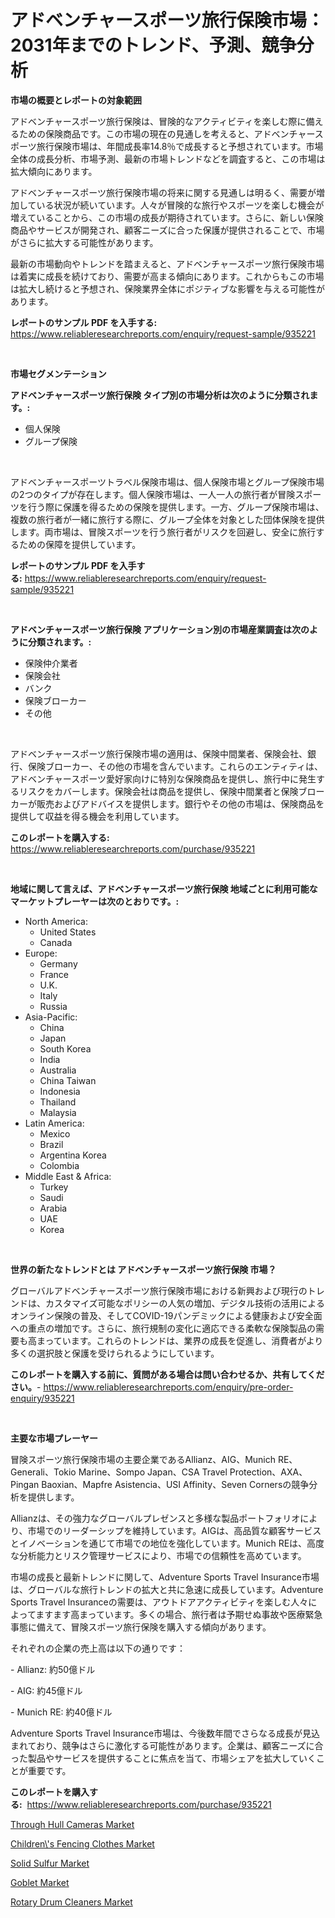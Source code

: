 <p><h1>アドベンチャースポーツ旅行保険市場：2031年までのトレンド、予測、競争分析</h1></p><p><strong>市場の概要とレポートの対象範囲</strong></p>
<p><p>アドベンチャースポーツ旅行保険は、冒険的なアクティビティを楽しむ際に備えるための保険商品です。この市場の現在の見通しを考えると、アドベンチャースポーツ旅行保険市場は、年間成長率14.8％で成長すると予想されています。市場全体の成長分析、市場予測、最新の市場トレンドなどを調査すると、この市場は拡大傾向にあります。</p><p>アドベンチャースポーツ旅行保険市場の将来に関する見通しは明るく、需要が増加している状況が続いています。人々が冒険的な旅行やスポーツを楽しむ機会が増えていることから、この市場の成長が期待されています。さらに、新しい保険商品やサービスが開発され、顧客ニーズに合った保護が提供されることで、市場がさらに拡大する可能性があります。</p><p>最新の市場動向やトレンドを踏まえると、アドベンチャースポーツ旅行保険市場は着実に成長を続けており、需要が高まる傾向にあります。これからもこの市場は拡大し続けると予想され、保険業界全体にポジティブな影響を与える可能性があります。</p></p>
<p><strong>レポートのサンプル PDF を入手する:</strong> <a href="https://www.reliableresearchreports.com/enquiry/request-sample/935221">https://www.reliableresearchreports.com/enquiry/request-sample/935221</a></p>
<p>&nbsp;</p>
<p><strong>市場セグメンテーション</strong></p>
<p><strong>アドベンチャースポーツ旅行保険 タイプ別の市場分析は次のように分類されます。:</strong></p>
<p><ul><li>個人保険</li><li>グループ保険</li></ul></p>
<p>&nbsp;</p>
<p><p>アドベンチャースポーツトラベル保険市場は、個人保険市場とグループ保険市場の2つのタイプが存在します。個人保険市場は、一人一人の旅行者が冒険スポーツを行う際に保護を得るための保険を提供します。一方、グループ保険市場は、複数の旅行者が一緒に旅行する際に、グループ全体を対象とした団体保険を提供します。両市場は、冒険スポーツを行う旅行者がリスクを回避し、安全に旅行するための保障を提供しています。</p></p>
<p><strong>レポートのサンプル PDF を入手する:</strong>&nbsp;<a href="https://www.reliableresearchreports.com/enquiry/request-sample/935221">https://www.reliableresearchreports.com/enquiry/request-sample/935221</a></p>
<p>&nbsp;</p>
<p><strong> アドベンチャースポーツ旅行保険 アプリケーション別の市場産業調査は次のように分類されます。:</strong></p>
<p><ul><li>保険仲介業者</li><li>保険会社</li><li>バンク</li><li>保険ブローカー</li><li>その他</li></ul></p>
<p>&nbsp;</p>
<p><p>アドベンチャースポーツ旅行保険市場の適用は、保険中間業者、保険会社、銀行、保険ブローカー、その他の市場を含んでいます。これらのエンティティは、アドベンチャースポーツ愛好家向けに特別な保険商品を提供し、旅行中に発生するリスクをカバーします。保険会社は商品を提供し、保険中間業者と保険ブローカーが販売およびアドバイスを提供します。銀行やその他の市場は、保険商品を提供して収益を得る機会を利用しています。</p></p>
<p><strong>このレポートを購入する:</strong>&nbsp; <a href="https://www.reliableresearchreports.com/purchase/935221">https://www.reliableresearchreports.com/purchase/935221</a></p>
<p>&nbsp;</p>
<p><strong>地域に関して言えば、アドベンチャースポーツ旅行保険 地域ごとに利用可能なマーケットプレーヤーは次のとおりです。:</strong></p>
<p><ul>
    <li>
        North America:
        <ul>
            <li>United States</li>
            <li>Canada</li>
        </ul>
    </li>
    <li>
        Europe:
        <ul>
            <li>Germany</li>
            <li>France</li>
            <li>U.K.</li>
            <li>Italy</li>
            <li>Russia</li>
        </ul>
    </li>
    <li>
        Asia-Pacific:
        <ul>
            <li>China</li>
            <li>Japan</li>
            <li>South Korea</li>
            <li>India</li>
            <li>Australia</li>
            <li>China Taiwan</li>
            <li>Indonesia</li>
            <li>Thailand</li>
            <li>Malaysia</li>
        </ul>
    </li>
    <li>
        Latin America:
        <ul>
            <li>Mexico</li>
            <li>Brazil</li>
            <li>Argentina Korea</li>
            <li>Colombia</li>
        </ul>
    </li>
    <li>
        Middle East & Africa:
        <ul>
            <li>Turkey</li>
            <li>Saudi</li>
            <li>Arabia</li>
            <li>UAE</li>
            <li>Korea</li>
        </ul>
    </li>
    </ul></p>
<p>&nbsp;</p>
<p><strong>世界の新たなトレンドとは アドベンチャースポーツ旅行保険 市場？</strong></p>
<p><p>グローバルアドベンチャースポーツ旅行保険市場における新興および現行のトレンドは、カスタマイズ可能なポリシーの人気の増加、デジタル技術の活用によるオンライン保険の普及、そしてCOVID-19パンデミックによる健康および安全面への重点の増加です。さらに、旅行規制の変化に適応できる柔軟な保険製品の需要も高まっています。これらのトレンドは、業界の成長を促進し、消費者がより多くの選択肢と保護を受けられるようにしています。</p></p>
<p><strong>このレポートを購入する前に、質問がある場合は問い合わせるか、共有してください。</strong>- <a href="https://www.reliableresearchreports.com/enquiry/pre-order-enquiry/935221">https://www.reliableresearchreports.com/enquiry/pre-order-enquiry/935221</a></p>
<p>&nbsp;</p>
<p><strong>主要な市場プレーヤー</strong></p>
<p><p>冒険スポーツ旅行保険市場の主要企業であるAllianz、AIG、Munich RE、Generali、Tokio Marine、Sompo Japan、CSA Travel Protection、AXA、Pingan Baoxian、Mapfre Asistencia、USI Affinity、Seven Cornersの競争分析を提供します。 </p><p>Allianzは、その強力なグローバルプレゼンスと多様な製品ポートフォリオにより、市場でのリーダーシップを維持しています。AIGは、高品質な顧客サービスとイノベーションを通じて市場での地位を強化しています。Munich REは、高度な分析能力とリスク管理サービスにより、市場での信頼性を高めています。</p><p>市場の成長と最新トレンドに関して、Adventure Sports Travel Insurance市場は、グローバルな旅行トレンドの拡大と共に急速に成長しています。Adventure Sports Travel Insuranceの需要は、アウトドアアクティビティを楽しむ人々によってますます高まっています。多くの場合、旅行者は予期せぬ事故や医療緊急事態に備えて、冒険スポーツ旅行保険を購入する傾向があります。</p><p>それぞれの企業の売上高は以下の通りです：</p><p>- Allianz: 約50億ドル</p><p>- AIG: 約45億ドル</p><p>- Munich RE: 約40億ドル</p><p>Adventure Sports Travel Insurance市場は、今後数年間でさらなる成長が見込まれており、競争はさらに激化する可能性があります。企業は、顧客ニーズに合った製品やサービスを提供することに焦点を当て、市場シェアを拡大していくことが重要です。</p></p>
<p><strong>このレポートを購入する:</strong>&nbsp;&nbsp;<a href="https://www.reliableresearchreports.com/purchase/935221">https://www.reliableresearchreports.com/purchase/935221</a></p>
<p><p><a href="https://cedar-agate-3da.notion.site/Through-Hull-Cameras-Market-Offer-Valuable-Insights-into-Market-Size-Market-Share-Market-Trends-a-7a97263b87b1470cbaa721d27d62029b">Through Hull Cameras Market</a></p><p><a href="https://circular-yam-9b9.notion.site/Children-s-Fencing-Clothes-Market-Size-Growth-and-Forecast-from-2024-2031-ad17f79d001944cdab2a20414acd5d72">Children\'s Fencing Clothes Market</a></p><p><a href="https://view.publitas.com/reportprime-1/solid-sulfur-market-size-furnishes-valuable-information-encompassing-market-share-market-trends-and-projections-spanning-from-2024-to-2031/">Solid Sulfur Market</a></p><p><a href="https://view.publitas.com/reportprime-1/goblet-market-size-evaluating-its-market-trends-growth-and-projections-2024-2031/">Goblet Market</a></p><p><a href="https://copper-carbon-84f.notion.site/Rotary-Drum-Cleaners-Market-Research-Report-Unlocks-Analysis-on-the-Market-Financial-Status-Market--29e2011758f444a1a89d4a52cf18cf1c">Rotary Drum Cleaners Market</a></p></p>